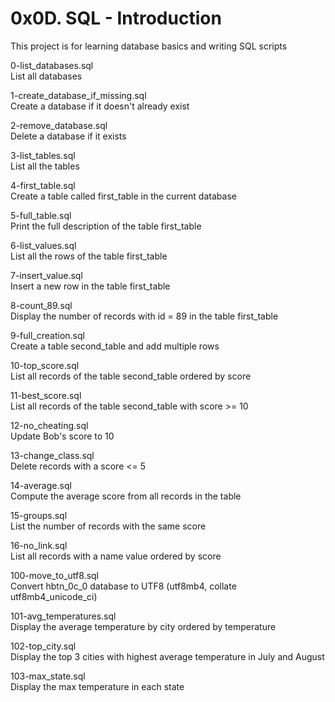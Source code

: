 # 0x0D. SQL - Introduction

This project is for learning database basics and writing SQL scripts

0-list_databases.sql<br>
List all databases

1-create_database_if_missing.sql<br>
Create a database if it doesn't already exist

2-remove_database.sql<br>
Delete a database if it exists

3-list_tables.sql<br>
List all the tables

4-first_table.sql<br>
Create a table called first_table in the current database

5-full_table.sql<br>
Print the full description of the table first_table

6-list_values.sql<br>
List all the rows of the table first_table

7-insert_value.sql<br>
Insert a new row in the table first_table

8-count_89.sql<br>
Display the number of records with id = 89 in the table first_table

9-full_creation.sql<br>
Create a table second_table and add multiple rows

10-top_score.sql<br>
List all records of the table second_table ordered by score

11-best_score.sql<br>
List all records of the table second_table with score >= 10

12-no_cheating.sql<br>
Update Bob's score to 10

13-change_class.sql<br>
Delete records with a score <= 5

14-average.sql<br>
Compute the average score from all records in the table

15-groups.sql<br>
List the number of records with the same score

16-no_link.sql<br>
List all records with a name value ordered by score

100-move_to_utf8.sql<br>
Convert hbtn_0c_0 database to UTF8 (utf8mb4, collate utf8mb4_unicode_ci)

101-avg_temperatures.sql<br>
Display the average temperature by city ordered by temperature

102-top_city.sql<br>
Display the top 3 cities with highest average temperature in July and August

103-max_state.sql<br>
Display the max temperature in each state
